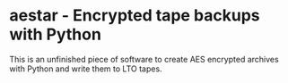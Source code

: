 aestar - Encrypted tape backups with Python
=========================
This is an unfinished piece of software to create AES encrypted archives with Python and write them to LTO tapes.

